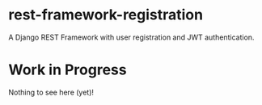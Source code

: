 # rest-framework-registration
A Django REST Framework with user registration and JWT authentication.

# Work in Progress
Nothing to see here (yet)!
